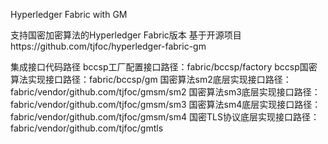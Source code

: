 Hyperledger Fabric with GM

支持国密加密算法的Hyperledger Fabric版本
基于开源项目https://github.com/tjfoc/hyperledger-fabric-gm

集成接口代码路径
bccsp工厂配置接口路径：fabric/bccsp/factory
bccsp国密算法实现接口路径：fabric/bccsp/gm
国密算法sm2底层实现接口路径：fabric/vendor/github.com/tjfoc/gmsm/sm2
国密算法sm3底层实现接口路径：fabric/vendor/github.com/tjfoc/gmsm/sm3
国密算法sm4底层实现接口路径：fabric/vendor/github.com/tjfoc/gmsm/sm4
国密TLS协议底层实现接口路径：fabric/vendor/github.com/tjfoc/gmtls





